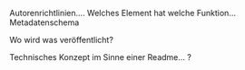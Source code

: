 
<!--

author: Canan Hastik  
email:    
version:  v1
language: DE

icon:     https://raw.githubusercontent.com/chastik/Beratung_Dateityp_Bild/refs/heads/main/SODa-Logo_full.svg
link:     https://raw.githubusercontent.com/chastik/Beratung/refs/heads/main/soda.css

comment:  WissKi SODA OERs

-->

Autorenrichtlinien....
Welches Element hat welche Funktion... Metadatenschema

Wo wird was veröffentlicht?

Technisches Konzept im Sinne einer Readme... ?
